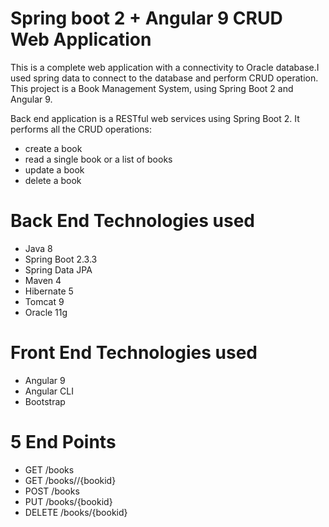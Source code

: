 # Spring boot 2 + Angular 9 CRUD Web Application
This is a complete web application with a connectivity to Oracle database.I used spring data to connect to the database and perform CRUD operation.
This project is a Book Management System, using Spring Boot 2 and Angular 9.

Back end application is a RESTful web services using Spring Boot 2. It performs all the CRUD operations:
- create a book
- read a single book or a list of books
- update a book
- delete a book

# Back End Technologies used
- Java 8
- Spring Boot 2.3.3
- Spring Data JPA
- Maven 4
- Hibernate 5
- Tomcat 9
- Oracle 11g

# Front End Technologies used
- Angular 9
- Angular CLI
- Bootstrap

# 5 End Points
- GET /books
- GET /books//{bookid}
- POST /books
- PUT /books/{bookid}
- DELETE /books/{bookid}
